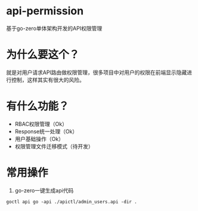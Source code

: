 # api-permission
基于go-zero单体架构开发的API权限管理

# 为什么要这个？
就是对用户请求API路由做权限管理，很多项目中对用户的权限在前端显示隐藏进行控制，这样其实有很大的风险。

# 有什么功能？
* RBAC权限管理（Ok）
* Response统一处理（Ok）
* 用户基础操作（Ok）
* 权限管理文件迁移模式（待开发）

# 常用操作
1. go-zero一键生成api代码
```shell
goctl api go -api ./apictl/admin_users.api -dir .
```

